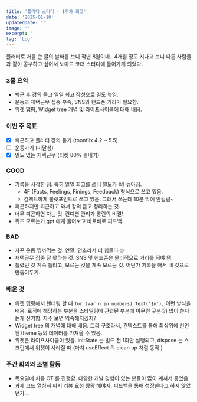 ```yaml
---
title: '플러터 스터디 - 1주차 회고'
date: '2025-01-10'
updatedDate: ''
image: ''
excerpt: ''
tag: 'Log'
---
```


플러터로 처음 쓴 글의 날짜를 보니 작년 8월이네..
4개월 정도 지나고 보니 다른 사람들과 같이 공부하고 싶어서 노마드 코더 스터디에 들어가게 되었다.

### **3줄 요약**

- 퇴근 후 강의 듣고 일일 회고 작성으로 밀도 높임.
- 운동과 재택근무 집중 부족, SNS와 핸드폰 거리가 필요함.
- 위젯 맵핑, Widget tree 개념 및 라이프사이클에 대해 배움.

### **이번 주 목표**

- [x] 퇴근하고 플러터 강의 듣기 (toonflix 4.2 ~ 5.5)
- [ ] 운동가기 (미달성)
- [x] 밀도 있는 재택근무 (티켓 80% 끝내기)

### **GOOD**

- 기록을 시작한 점. 특히 일일 회고를 쓰니 밀도가 확! 높아짐.
  - 4F (Facts, Feelings, Finings, Feedback) 형식으로 쓰고 있음.
  - 컴팩트하게 불렛포인트로 쓰고 있음. 그래서 쓰는데 10분 밖에 안걸림~
- 피곤하지만 퇴근하고 와서 강의 듣고 정리하는 것.
- 너무 피곤하면 자는 것. 컨디션 관리가 롱런의 비결!
- 퀴즈 모르는거 gpt 에게 물어보고 바로바로 피드백.

### **BAD**

- 자꾸 운동 띵까먹는 것. 연말, 연초라서 더 힘들다 🙄
- 재택근무 집중 잘 못하는 것. SNS 및 핸드폰은 물리적으로 거리를 둬야 됌.
- 틀렸던 것 계속 틀리고, 모르는 것을 계속 모르는 것. 어딘가 기록을 해서 내 것으로 만들어두기.

### **배운 것**

- 위젯 맵핑해서 렌더링 할 때 `for (var n in numbers) Text('$n'),` 이런 방식을 배움. 로직에 해당하는 부분을 스타일링에 관련된 부분에 아무런 구분(?) 없이 쓴다는게 신기함. 자주 보면 익숙해지겠지?
- Widget tree 의 개념에 대해 배움. 트리 구조라서, 컨텍스트를 통해 최상위에 선언된 theme 등의 데이터를 가져올 수 있음.
- 위젯은 라이프사이클이 있음. initState 는 빌드 전 1회만 실행되고, dispose 는 스크린에서 위젯이 사라질 때 (마치 useEffect 의 clean up 처럼 동작.)

### **주간 회의와 조별 활동**

- 목요일에 처음 OT 를 진행함. 다양한 개발 경험이 있는 분들이 많이 계셔서 좋았음.
- 과제 코드 열심히 짜서 리뷰 요청 왕왕 해야지. 피드백을 통해 성장한다고 하지 않았던가...
